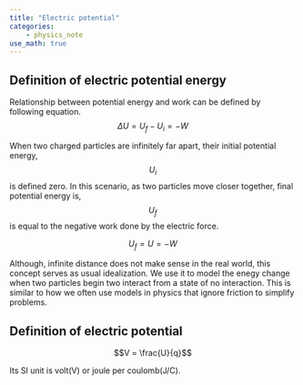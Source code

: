 ```yaml
---
title: "Electric potential"
categories:
    - physics_note
use_math: true
---
```


<h2>Definition of electric potential energy</h2>

Relationship between potential energy and work can be defined by following equation.
$$\Delta U = U_f - U_i = -W$$

When two charged particles are infinitely far apart, their initial potential energy, $$U_i$$ is defined zero. 
In this scenario, as two particles move closer together, final potential energy is, $$U_f$$ is equal to the negative work done by the electric force.

$$U_f = U = -W$$

Although, infinite distance does not make sense in the real world, this concept serves as usual idealization.
We use it to model the enegy change when two particles begin two interact from a state of no interaction.
This is similar to how we often use models in physics that ignore friction to simplify problems.

## Definition of electric potential

$$V = \frac{U}{q}$$

Its SI unit is volt(V) or joule per coulomb(J/C).